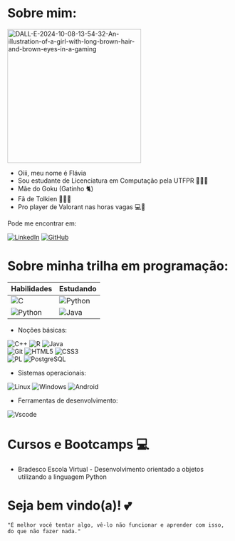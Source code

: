 # Sobre mim: 
  <a href="https://ibb.co/x6QsqN1"><img src="https://i.ibb.co/DQnbfZ9/DALL-E-2024-10-08-13-54-32-An-illustration-of-a-girl-with-long-brown-hair-and-brown-eyes-in-a-gaming.webp" alt="DALL-E-2024-10-08-13-54-32-An-illustration-of-a-girl-with-long-brown-hair-and-brown-eyes-in-a-gaming" height="300" width="300" border="0"></a>
- Oiii, meu nome é Flávia
- Sou estudante de Licenciatura em Computação pela UTFPR 👩🏻‍💻
- Mãe do Goku (Gatinho 🐈)
- Fã de Tolkien 🧝🏻‍♀️
- Pro player de Valorant nas horas vagas 💻🎯

Pode me encontrar em: 

[![LinkedIn](https://img.shields.io/badge/LinkedIn-0077B5?style=for-the-badge&logo=linkedin&logoColor=white)](https://www.linkedin.com/in/flávia-moreira-766974144/)  [![GitHub](https://img.shields.io/badge/GitHub-100000?style=for-the-badge&logo=github&logoColor=white)](https://github.com/FlaviaMoreiradaSilva)  

# Sobre minha trilha em programação:

| Habilidades | Estudando |
|-------------|-----------|
| ![C](https://img.shields.io/badge/C-00599C?style=for-the-badge&logo=c&logoColor=white) | ![Python](https://img.shields.io/badge/python-3670A0?style=for-the-badge&logo=python&logoColor=ffdd54) |
| ![Python](https://img.shields.io/badge/python-3670A0?style=for-the-badge&logo=python&logoColor=ffdd54) | ![Java](https://img.shields.io/badge/java-%23ED8B00.svg?style=for-the-badge&logo=openjdk&logoColor=white) |

- Noções básicas: 

![C++](https://img.shields.io/badge/C%2B%2B-00599C?style=for-the-badge&logo=c%2B%2B&logoColor=white)  ![R](https://img.shields.io/badge/R-276DC3?style=for-the-badge&logo=r&logoColor=white)  ![Java](https://img.shields.io/badge/java-%23ED8B00.svg?style=for-the-badge&logo=openjdk&logoColor=white)  
![Git](https://img.shields.io/badge/GIT-E44C30?style=for-the-badge&logo=git&logoColor=white)  ![HTML5](https://img.shields.io/badge/HTML5-E34F26?style=for-the-badge&logo=html5&logoColor=white)  ![CSS3](https://img.shields.io/badge/CSS3-1572B6?style=for-the-badge&logo=css3&logoColor=white)   
![PL](https://img.shields.io/badge/PL%2FSQL-FFFFFF?style=for-the-badge&logo=oracle&logoColor=FF0000&labelColor=FFFFFF&color=FF0000)  ![PostgreSQL](https://img.shields.io/badge/PostgreSQL-000?style=for-the-badge&logo=postgresql) 
  

- Sistemas operacionais:

![Linux](https://img.shields.io/badge/Linux-000?style=for-the-badge&logo=linux&logoColor=FCC624)  ![Windows](https://img.shields.io/badge/Windows-000?style=for-the-badge&logo=windows&logoColor=2CA5E0)  ![Android](https://img.shields.io/badge/Android-3DDC84?style=for-the-badge&logo=android&logoColor=white) 


- Ferramentas de desenvolvimento: 

![Vscode](https://img.shields.io/badge/Vscode-007ACC?style=for-the-badge&logo=visual-studio-code&logoColor=white) 


# Cursos e Bootcamps 💻
- Bradesco Escola Virtual - Desenvolvimento orientado a objetos utilizando a linguagem Python


# Seja bem vindo(a)! 💕

```
"É melhor você tentar algo, vê-lo não funcionar e aprender com isso, do que não fazer nada."
```

<!--
**FlaviaMoreiradaSilva/FlaviaMoreiradaSilva** is a ✨ _special_ ✨ repository because its `README.md` (this file) appears on your GitHub profile.

Here are some ideas to get you started:

- 🔭 I’m currently working on ...
- 🌱 I’m currently learning ...
- 👯 I’m looking to collaborate on ...
- 🤔 I’m looking for help with ...
- 💬 Ask me about ...
- 📫 How to reach me: ...
- 😄 Pronouns: ...
- ⚡ Fun fact: ...
-->
